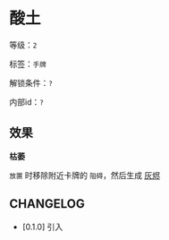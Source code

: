 # 酸土

等级：`2`

标签：`手牌`

解锁条件：`?`

内部id：`?`

## 效果

**枯萎**

`放置` 时移除附近卡牌的 `阻碍`，然后生成 [灰烬](灰烬.md)

## CHANGELOG

- [0.1.0] 引入
